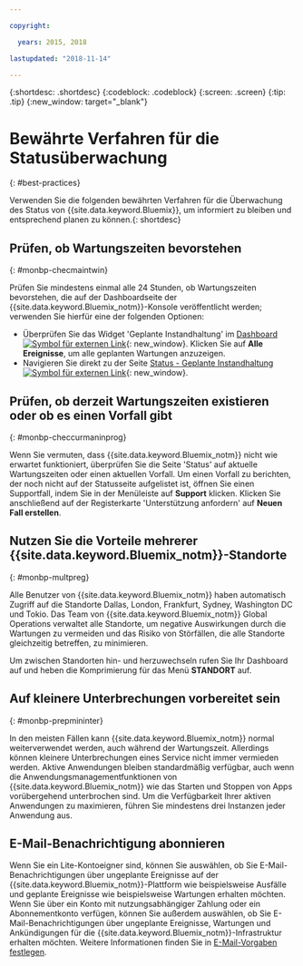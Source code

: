 ```yaml
---

copyright:

  years: 2015, 2018

lastupdated: "2018-11-14"

---
```


{:shortdesc: .shortdesc}
{:codeblock: .codeblock}
{:screen: .screen}
{:tip: .tip}
{:new_window: target="_blank"}

# Bewährte Verfahren für die Statusüberwachung
{: #best-practices}

Verwenden Sie die folgenden bewährten Verfahren für die Überwachung des Status von {{site.data.keyword.Bluemix}}, um informiert zu bleiben und entsprechend planen zu können.{: shortdesc}

## Prüfen, ob Wartungszeiten bevorstehen
{: #monbp-checmaintwin}

Prüfen Sie mindestens einmal alle 24 Stunden, ob Wartungszeiten bevorstehen, die auf der Dashboardseite der {{site.data.keyword.Bluemix_notm}}-Konsole veröffentlicht werden; verwenden Sie hierfür eine der folgenden Optionen:
* Überprüfen Sie das Widget 'Geplante Instandhaltung' im [Dashboard ![Symbol für externen Link](../icons/launch-glyph.svg "Symbol für externen Link")](https://cloud.ibm.com){: new_window}. Klicken Sie auf **Alle Ereignisse**, um alle geplanten Wartungen anzuzeigen. 
* Navigieren Sie direkt zu der Seite [Status - Geplante Instandhaltung ![Symbol für externen Link](../icons/launch-glyph.svg "Symbol für externen Link")](https://cloud.ibm.com/status?selected=maintenance){: new_window}.

## Prüfen, ob derzeit Wartungszeiten existieren oder ob es einen Vorfall gibt
{: #monbp-checcurmaninprog}

Wenn Sie vermuten, dass {{site.data.keyword.Bluemix_notm}} nicht wie erwartet funktioniert, überprüfen Sie die Seite 'Status' auf aktuelle Wartungszeiten oder einen aktuellen Vorfall. Um einen Vorfall zu berichten, der noch nicht auf der Statusseite aufgelistet ist, öffnen Sie einen Supportfall, indem Sie in der Menüleiste auf **Support** klicken. Klicken Sie anschließend auf der Registerkarte 'Unterstützung anfordern' auf **Neuen Fall erstellen**. 

## Nutzen Sie die Vorteile mehrerer {{site.data.keyword.Bluemix_notm}}-Standorte
{: #monbp-multpreg}

Alle Benutzer von {{site.data.keyword.Bluemix_notm}} haben automatisch Zugriff auf die Standorte Dallas, London, Frankfurt, Sydney, Washington DC und Tokio. Das Team von {{site.data.keyword.Bluemix_notm}} Global Operations verwaltet alle Standorte, um negative Auswirkungen durch die Wartungen zu vermeiden und das Risiko von Störfällen, die alle Standorte gleichzeitig betreffen, zu minimieren. 

Um zwischen Standorten hin- und herzuwechseln rufen Sie Ihr Dashboard auf und heben die Komprimierung für das Menü **STANDORT** auf. 

## Auf kleinere Unterbrechungen vorbereitet sein
{: #monbp-prepmininter}

In den meisten Fällen kann {{site.data.keyword.Bluemix_notm}} normal weiterverwendet werden, auch während der Wartungszeit. Allerdings können kleinere Unterbrechungen eines Service nicht immer vermieden werden. Aktive Anwendungen bleiben standardmäßig verfügbar, auch wenn die Anwendungsmanagementfunktionen von {{site.data.keyword.Bluemix_notm}} wie das Starten und Stoppen von Apps vorübergehend unterbrochen sind. Um die Verfügbarkeit Ihrer aktiven Anwendungen zu maximieren, führen Sie mindestens drei Instanzen jeder Anwendung aus.

## E-Mail-Benachrichtigung abonnieren

Wenn Sie ein Lite-Kontoeigner sind, können Sie auswählen, ob Sie E-Mail-Benachrichtigungen über ungeplante Ereignisse auf der {{site.data.keyword.Bluemix_notm}}-Plattform wie beispielsweise Ausfälle und geplante Ereignisse wie beispielsweise Wartungen erhalten möchten. Wenn Sie über ein Konto mit nutzungsabhängiger Zahlung oder ein Abonnementkonto verfügen, können Sie außerdem auswählen, ob Sie E-Mail-Benachrichtigungen über ungeplante  Ereignisse, Wartungen und Ankündigungen für die {{site.data.keyword.Bluemix_notm}}-Infrastruktur erhalten möchten. Weitere Informationen finden Sie in [E-Mail-Vorgaben festlegen](/docs/account/email.html).



